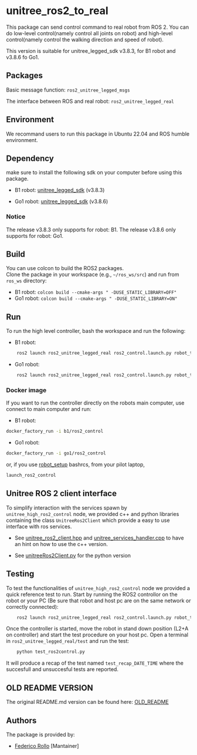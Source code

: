 # unitree_ros2_to_real

This package can send control command to real robot from ROS 2. You can do low-level control(namely control all joints on robot) and high-level control(namely control the walking direction and speed of robot).

This version is suitable for unitree_legged_sdk v3.8.3, for B1 robot and v3.8.6 fo Go1.

## Packages

Basic message function: `ros2_unitree_legged_msgs`

The interface between ROS and real robot: `ros2_unitree_legged_real`

## Environment

We recommand users to run this package in Ubuntu 22.04 and ROS humble environment.

## Dependency

make sure to install the following sdk on your computer before using this package.

* B1 robot: [unitree_legged_sdk](https://github.com/LeoBoticsHub/unitree_legged_sdk/tree/B1) (v3.8.3)

* Go1 robot: [unitree_legged_sdk](https://github.com/LeoBoticsHub/unitree_legged_sdk/tree/go1) (v3.8.6)

### Notice

The release v3.8.3 only supports for robot: B1.
The release v3.8.6 only supports for robot: Go1.

## Build

You can use colcon to build the ROS2 packages.  \
Clone the package in your workspace (e.g., `~/ros_ws/src`) and run from `ros_ws` directory:

* B1 robot:  `colcon build --cmake-args " -DUSE_STATIC_LIBRARY=OFF"`
* Go1 robot:  `colcon build --cmake-args " -DUSE_STATIC_LIBRARY=ON"`

## Run

To run the high level controller, bash the workspace and run the following:

* B1 robot:
  
```bash
    ros2 launch ros2_unitree_legged_real ros2_control.launch.py robot_type:=b1
```

* Go1 robot:
  
```bash
    ros2 launch ros2_unitree_legged_real ros2_control.launch.py robot_type:=go1
```

### Docker image

If you want to run the controller directly on the robots main computer, use connect to main computer and run:

* B1 robot:

```bash
docker_factory_run -i b1/ros2_control
```

* Go1 robot:

```bash
docker_factory_run -i go1/ros2_control
```

or, if you use [robot_setup](https://github.com/LeoBoticsHub/robots_setup) bashrcs, from your pilot laptop,

```bash
launch_ros2_control
```

## Unitree ROS 2 client interface

To simplify interaction with the services spawn by `unitree_high_ros2_control` node, we provided c++ and python libraries containing the class `UnitreeRos2Client` which provide a easy to use interface with ros services.

* See [unitree_ros2_client.hpp](ros2_unitree_legged_real/include/ros2_unitree_legged_real/unitree_ros2_client.hpp) and [unitree_services_handler.cpp](ros2_unitree_legged_real/src/unitree_ros2_client.cpp) to have an hint on how to use the c++ version.

* See [unitreeRos2Client.py](ros2_unitree_legged_real/ros2_unitree_legged_real/unitreeRos2Client.py) for the python version

## Testing

To test the functionalities of ```unitree_high_ros2_control``` node we provided a quick reference test to run.
Start by running the ROS2 controllor on the robot or your PC (Be sure that robot and host pc are on the same network or correctly connected):

```bash
    ros2 launch ros2_unitree_legged_real ros2_control.launch.py robot_type:={ROBOT_TYPE}
```

Once the controller is started, move the robot in stand down position (L2+A on controller) and start the test procedure on your host pc. Open a terminal in ```ros2_unitree_legged_real/test``` and run the test:

```bash
    python test_ros2control.py
```

It will produce a recap of the test named ```test_recap_DATE_TIME``` where the succesfull and unsuccesful tests are reported.

## OLD README VERSION

The original README.md version can be found here: [OLD_README](old_readme.md)

## Authors

The package is provided by:

* [Federico Rollo](https://github.com/FedericoRollo) [Mantainer]
